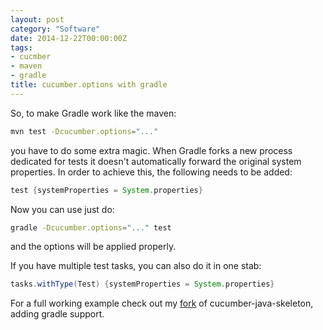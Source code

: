 ```yaml
---
layout: post
category: "Software"
date: 2014-12-22T00:00:00Z
tags:
- cucmber
- maven
- gradle
title: cucumber.options with gradle
---
```


So, to make Gradle work like the maven:

```bash
mvn test -Dcucumber.options="..."
```

you have to do some extra magic. When Gradle forks a new process dedicated for tests it doesn't automatically forward the original system properties. In order to achieve this, the following needs to be added:

```groovy
test {systemProperties = System.properties}
```

Now you can use just do:

```bash
gradle -Dcucumber.options="..." test
```

and the options will be applied properly.

If you have multiple test tasks, you can also do it in one stab:

```groovy
tasks.withType(Test) {systemProperties = System.properties}
```

For a full working example check out my [fork](https://github.com/danielsiwiec/cucumber-java-skeleton) of cucumber-java-skeleton, adding gradle support.

